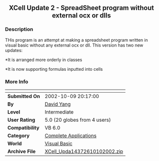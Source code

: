 ﻿<div align="center">

## XCell Update 2 \- SpreadSheet program without external ocx or dlls


</div>

### Description

THis program is an attempt at making a spreadsheet program written in visual basic without any external ocx or dll. This version has two new updates:

*It is arranged more orderly in classes

*It is now supporting formulas inputted into cells
 
### More Info
 


<span>             |<span>
---                |---
**Submitted On**   |2002-10-09 20:17:00
**By**             |[David Yang](https://github.com/Planet-Source-Code/PSCIndex/blob/master/ByAuthor/david-yang.md)
**Level**          |Intermediate
**User Rating**    |5.0 (20 globes from 4 users)
**Compatibility**  |VB 6\.0
**Category**       |[Complete Applications](https://github.com/Planet-Source-Code/PSCIndex/blob/master/ByCategory/complete-applications__1-27.md)
**World**          |[Visual Basic](https://github.com/Planet-Source-Code/PSCIndex/blob/master/ByWorld/visual-basic.md)
**Archive File**   |[XCell\_Upda14372610102002\.zip](https://github.com/Planet-Source-Code/david-yang-xcell-update-2-spreadsheet-program-without-external-ocx-or-dlls__1-39693/archive/master.zip)








